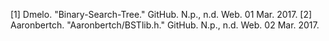 [1] Dmelo. "Binary-Search-Tree." GitHub. N.p., n.d. Web. 01 Mar. 2017.
[2] Aaronbertch. "Aaronbertch/BSTlib.h." GitHub. N.p., n.d. Web. 02 Mar. 2017.